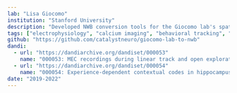 ```yaml
---
lab: "Lisa Giocomo"
institution: "Stanford University"
description: "Developed NWB conversion tools for the Giocomo lab's spatial navigation datasets, including tetrode and Neuropixel recordings from medial entorhinal cortex, and two-photon calcium imaging from hippocampal CA1. The conversion pipeline handles multi-modal data including neural recordings, virtual reality behavior, and head motion measurements."
tags: ["electrophysiology", "calcium imaging", "behavioral tracking", "spatial navigation"]
github: "https://github.com/catalystneuro/giocomo-lab-to-nwb"
dandi:
  - url: "https://dandiarchive.org/dandiset/000053"
    name: "000053: MEC recordings during linear track and open exploration"
  - url: "https://dandiarchive.org/dandiset/000054"
    name: "000054: Experience-dependent contextual codes in hippocampus"
date: "2019-2022"
---
```

